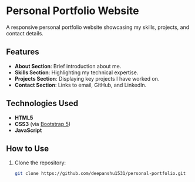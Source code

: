 # Personal Portfolio Website  

A responsive personal portfolio website showcasing my skills, projects, and contact details.  

## Features  
- **About Section**: Brief introduction about me.  
- **Skills Section**: Highlighting my technical expertise.  
- **Projects Section**: Displaying key projects I have worked on.  
- **Contact Section**: Links to email, GitHub, and LinkedIn.  

## Technologies Used  
- **HTML5**  
- **CSS3** (via [Bootstrap 5](https://getbootstrap.com/))  
- **JavaScript**  

## How to Use  
1. Clone the repository:  
   ```bash
   git clone https://github.com/deepanshu1531/personal-portfolio.git
